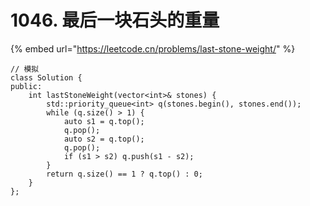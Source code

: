 # 1046. 最后一块石头的重量

{% embed url="https://leetcode.cn/problems/last-stone-weight/" %}

```
// 模拟
class Solution {
public:
    int lastStoneWeight(vector<int>& stones) {
        std::priority_queue<int> q(stones.begin(), stones.end());
        while (q.size() > 1) {
            auto s1 = q.top();
            q.pop();
            auto s2 = q.top();
            q.pop();
            if (s1 > s2) q.push(s1 - s2);
        }
        return q.size() == 1 ? q.top() : 0;
    }
};
```
